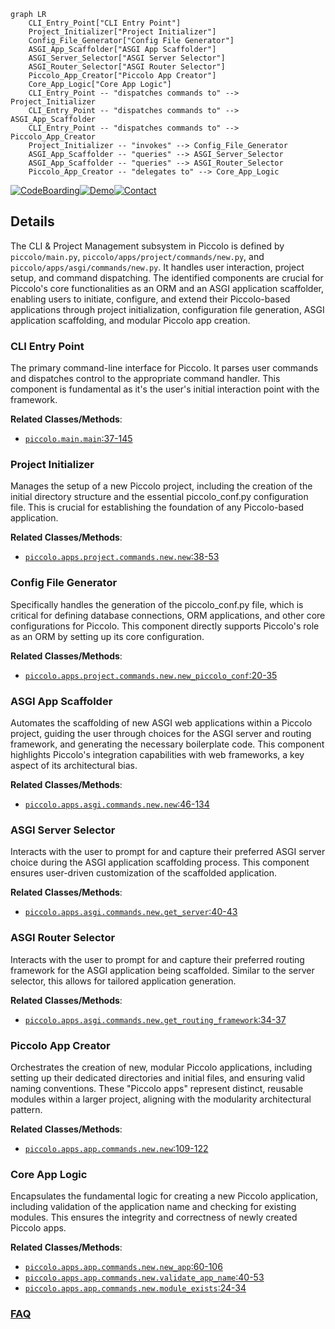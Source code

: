 ```mermaid
graph LR
    CLI_Entry_Point["CLI Entry Point"]
    Project_Initializer["Project Initializer"]
    Config_File_Generator["Config File Generator"]
    ASGI_App_Scaffolder["ASGI App Scaffolder"]
    ASGI_Server_Selector["ASGI Server Selector"]
    ASGI_Router_Selector["ASGI Router Selector"]
    Piccolo_App_Creator["Piccolo App Creator"]
    Core_App_Logic["Core App Logic"]
    CLI_Entry_Point -- "dispatches commands to" --> Project_Initializer
    CLI_Entry_Point -- "dispatches commands to" --> ASGI_App_Scaffolder
    CLI_Entry_Point -- "dispatches commands to" --> Piccolo_App_Creator
    Project_Initializer -- "invokes" --> Config_File_Generator
    ASGI_App_Scaffolder -- "queries" --> ASGI_Server_Selector
    ASGI_App_Scaffolder -- "queries" --> ASGI_Router_Selector
    Piccolo_App_Creator -- "delegates to" --> Core_App_Logic
```

[![CodeBoarding](https://img.shields.io/badge/Generated%20by-CodeBoarding-9cf?style=flat-square)](https://github.com/CodeBoarding/GeneratedOnBoardings)[![Demo](https://img.shields.io/badge/Try%20our-Demo-blue?style=flat-square)](https://www.codeboarding.org/demo)[![Contact](https://img.shields.io/badge/Contact%20us%20-%20contact@codeboarding.org-lightgrey?style=flat-square)](mailto:contact@codeboarding.org)

## Details

The CLI & Project Management subsystem in Piccolo is defined by `piccolo/main.py`, `piccolo/apps/project/commands/new.py`, and `piccolo/apps/asgi/commands/new.py`. It handles user interaction, project setup, and command dispatching. The identified components are crucial for Piccolo's core functionalities as an ORM and an ASGI application scaffolder, enabling users to initiate, configure, and extend their Piccolo-based applications through project initialization, configuration file generation, ASGI application scaffolding, and modular Piccolo app creation.

### CLI Entry Point
The primary command-line interface for Piccolo. It parses user commands and dispatches control to the appropriate command handler. This component is fundamental as it's the user's initial interaction point with the framework.


**Related Classes/Methods**:

- <a href="https://github.com/piccolo-orm/piccolo/blob/master/piccolo/main.py#L37-L145" target="_blank" rel="noopener noreferrer">`piccolo.main.main`:37-145</a>


### Project Initializer
Manages the setup of a new Piccolo project, including the creation of the initial directory structure and the essential piccolo_conf.py configuration file. This is crucial for establishing the foundation of any Piccolo-based application.


**Related Classes/Methods**:

- <a href="https://github.com/piccolo-orm/piccolo/blob/master/piccolo/apps/project/commands/new.py#L38-L53" target="_blank" rel="noopener noreferrer">`piccolo.apps.project.commands.new.new`:38-53</a>


### Config File Generator
Specifically handles the generation of the piccolo_conf.py file, which is critical for defining database connections, ORM applications, and other core configurations for Piccolo. This component directly supports Piccolo's role as an ORM by setting up its core configuration.


**Related Classes/Methods**:

- <a href="https://github.com/piccolo-orm/piccolo/blob/master/piccolo/apps/project/commands/new.py#L20-L35" target="_blank" rel="noopener noreferrer">`piccolo.apps.project.commands.new.new_piccolo_conf`:20-35</a>


### ASGI App Scaffolder
Automates the scaffolding of new ASGI web applications within a Piccolo project, guiding the user through choices for the ASGI server and routing framework, and generating the necessary boilerplate code. This component highlights Piccolo's integration capabilities with web frameworks, a key aspect of its architectural bias.


**Related Classes/Methods**:

- <a href="https://github.com/piccolo-orm/piccolo/blob/master/piccolo/apps/asgi/commands/new.py#L46-L134" target="_blank" rel="noopener noreferrer">`piccolo.apps.asgi.commands.new.new`:46-134</a>


### ASGI Server Selector
Interacts with the user to prompt for and capture their preferred ASGI server choice during the ASGI application scaffolding process. This component ensures user-driven customization of the scaffolded application.


**Related Classes/Methods**:

- <a href="https://github.com/piccolo-orm/piccolo/blob/master/piccolo/apps/asgi/commands/new.py#L40-L43" target="_blank" rel="noopener noreferrer">`piccolo.apps.asgi.commands.new.get_server`:40-43</a>


### ASGI Router Selector
Interacts with the user to prompt for and capture their preferred routing framework for the ASGI application being scaffolded. Similar to the server selector, this allows for tailored application generation.


**Related Classes/Methods**:

- <a href="https://github.com/piccolo-orm/piccolo/blob/master/piccolo/apps/asgi/commands/new.py#L34-L37" target="_blank" rel="noopener noreferrer">`piccolo.apps.asgi.commands.new.get_routing_framework`:34-37</a>


### Piccolo App Creator
Orchestrates the creation of new, modular Piccolo applications, including setting up their dedicated directories and initial files, and ensuring valid naming conventions. These "Piccolo apps" represent distinct, reusable modules within a larger project, aligning with the modularity architectural pattern.


**Related Classes/Methods**:

- <a href="https://github.com/piccolo-orm/piccolo/blob/master/piccolo/apps/app/commands/new.py#L109-L122" target="_blank" rel="noopener noreferrer">`piccolo.apps.app.commands.new.new`:109-122</a>


### Core App Logic
Encapsulates the fundamental logic for creating a new Piccolo application, including validation of the application name and checking for existing modules. This ensures the integrity and correctness of newly created Piccolo apps.


**Related Classes/Methods**:

- <a href="https://github.com/piccolo-orm/piccolo/blob/master/piccolo/apps/app/commands/new.py#L60-L106" target="_blank" rel="noopener noreferrer">`piccolo.apps.app.commands.new.new_app`:60-106</a>
- <a href="https://github.com/piccolo-orm/piccolo/blob/master/piccolo/apps/app/commands/new.py#L40-L53" target="_blank" rel="noopener noreferrer">`piccolo.apps.app.commands.new.validate_app_name`:40-53</a>
- <a href="https://github.com/piccolo-orm/piccolo/blob/master/piccolo/apps/app/commands/new.py#L24-L34" target="_blank" rel="noopener noreferrer">`piccolo.apps.app.commands.new.module_exists`:24-34</a>




### [FAQ](https://github.com/CodeBoarding/GeneratedOnBoardings/tree/main?tab=readme-ov-file#faq)